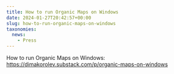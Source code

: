 ```yaml
---
title: How to run Organic Maps on Windows
date: 2024-01-27T20:42:57+00:00
slug: how-to-run-organic-maps-on-windows
taxonomies:
  news:
    - Press
---
```


How to run Organic Maps on Windows:
<https://dimakorolev.substack.com/p/organic-maps-on-windows>
